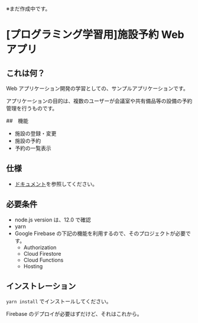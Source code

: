 ※まだ作成中です。

# [プログラミング学習用]施設予約 Web アプリ

## これは何？

Web アプリケーション開発の学習としての、サンプルアプリケーションです。

アプリケーションの目的は、複数のユーザーが会議室や共有備品等の設備の予約管理を行うものです。

##　機能

- 施設の登録・変更
- 施設の予約
- 予約の一覧表示

## 仕様

- [ドキュメント](doc/../docs/index.md)を参照してください。

## 必要条件

- node.js version は、12.0 で確認
- yarn
- Google Firebase の下記の機能を利用するので、そのプロジェクトが必要です。
  - Authorization
  - Cloud Firestore
  - Cloud Functions
  - Hosting

## インストレーション

`yarn install` でインストールしてください。

Firebase のデプロイが必要はずだけど、それはこれから。
